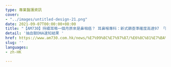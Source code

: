 ```yaml
---
type: 專業醫護資訊
cover:
- "../images/untitled-design-21.png"
date: 2021-09-07T00:00:00+08:00
title: "【AM730】持續耳鳴一個月原來是鼻咽癌？ 耳鼻喉專科：新式篩查準確度高達97 「隱形患者」抽血驗DNA速知結果"
detail: '抽血驗DNA速知結果 '
href: https://www.am730.com.hk/news/%E7%99%8C%E7%97%87/%E6%8C%81%E7%BA%8C%E8%80%B3%E9%B3%B4%E4%B8%80%E5%80%8B%E6%9C%88%E5%8E%9F%E4%BE%86%E6%98%AF%E9%BC%BB%E5%92%BD%E7%99%8C%EF%BC%9F-%E8%80%B3%E9%BC%BB%E5%96%89%E5%B0%88%E7%A7%91%EF%BC%9A%E6%96%B0%E5%BC%8F%E7%AF%A9%E6%9F%A5%E6%BA%96%E7%A2%BA%E5%BA%A6%E9%AB%98%E9%81%9497-%E3%80%8C%E9%9A%B1%E5%BD%A2%E6%82%A3%E8%80%85%E3%80%8D%E6%8A%BD%E8%A1%80%E9%A9%97dna%E9%80%9F%E7%9F%A5%E7%B5%90%E6%9E%9C-279728
slug: ''
languages:
- zh-HK

---
```

